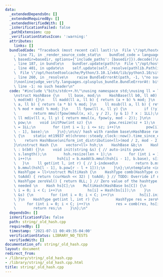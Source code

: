 ```yaml
---
data:
  _extendedDependsOn: []
  _extendedRequiredBy: []
  _extendedVerifiedWith: []
  _isVerificationFailed: false
  _pathExtension: cpp
  _verificationStatusIcon: ':warning:'
  attributes:
    links: []
  bundledCode: "Traceback (most recent call last):\n  File \"/opt/hostedtoolcache/Python/3.10.1/x64/lib/python3.10/site-packages/onlinejudge_verify/documentation/build.py\"\
    , line 71, in _render_source_code_stat\n    bundled_code = language.bundle(stat.path,\
    \ basedir=basedir, options={'include_paths': [basedir]}).decode()\n  File \"/opt/hostedtoolcache/Python/3.10.1/x64/lib/python3.10/site-packages/onlinejudge_verify/languages/cplusplus.py\"\
    , line 187, in bundle\n    bundler.update(path)\n  File \"/opt/hostedtoolcache/Python/3.10.1/x64/lib/python3.10/site-packages/onlinejudge_verify/languages/cplusplus_bundle.py\"\
    , line 401, in update\n    self.update(self._resolve(pathlib.Path(included), included_from=path))\n\
    \  File \"/opt/hostedtoolcache/Python/3.10.1/x64/lib/python3.10/site-packages/onlinejudge_verify/languages/cplusplus_bundle.py\"\
    , line 260, in _resolve\n    raise BundleErrorAt(path, -1, \"no such header\"\
    )\nonlinejudge_verify.languages.cplusplus_bundle.BundleErrorAt: bits/stdc++.h:\
    \ line -1: no such header\n"
  code: "#include \"bits/stdc++.h\"\nusing namespace std;\nusing ll = long long;\n\
    \nstruct HashBase {\n    ll base, mod;\n    HashBase(ll b0, ll m0) : base(b0),\
    \ mod(m0) {}\n    ll madd(ll a, ll b) { return (a + b) % mod; }\n    ll mmul(ll\
    \ a, ll b) { return (a * b) % mod; }\n    ll msub(ll a, ll b) { return ((a - b)\
    \ % mod + mod) % mod; }\n    ll fpow(ll x, ll y) {\n        if (!y) return 1LL;\n\
    \        return mmul(fpow(mmul(x, x), y / 2), (y & 1) ? x : 1LL);\n    }\n   \
    \ ll mdiv(ll x, ll y) { return mmul(x, fpow(y, mod - 2)); }\n\n    vector<ll>\
    \ pow;\n    void initPow(int sz) {\n        pow.resize(sz + 1);\n        pow[0]\
    \ = 1LL;\n        for (int i = 1; i <= sz; i++)\n            pow[i] = mmul(pow[i\
    \ - 1], base);\n    }\n};\n\n// hash with random base\nHashBase randBase(ll mod)\
    \ {\n    static mt19937 mt(chrono::steady_clock::now().time_since_epoch().count());\n\
    \    return HashBase(uniform_int_distribution<ll>(mod / 2, mod - 2)(mt), mod);\n\
    }\n\nstruct Hash {\n    vector<ll> hsh;\n    HashBase &b;\n    Hash(HashBase &b0)\
    \ : b(b0) {}\n    void init(string &s) { // auto-inits pow\n        int len =\
    \ s.length();\n        hsh.resize(len + 1);\n        for (int i = 1; i <= len;\
    \ i++)\n            hsh[i] = b.madd(b.mmul(hsh[i - 1], b.base), s[i - 1]);\n \
    \   }\n    ll get(int l, int r) { // 1-indexed\n        return b.msub(hsh[r],\
    \ b.mmul(hsh[l - 1], b.pow[r - l + 1]));\n    }\n};\n\ntemplate <int C, typename\
    \ HashType = ll>\nstruct MultiHash {\n    HashType comb(HashType curHash, HashType\
    \ toAdd) { return (curHash << 32) | toAdd; } // TODO: Override if needed\n   \
    \ HashType zeroVal() { return 0LL; } // Zero value of the hashtype, override if\
    \ needed \n    Hash hs[C];\n    MultiHash(HashBase bs[C]) {\n        for (int\
    \ i = 0; i < C; i++)\n            hs[i] = Hash(bs[i]);\n    }\n    void init(string\
    \ &s) {\n        for (int i = 0; i < C; i++)\n            hs[i].init(s);\n   \
    \ }\n    HashType get(int l, int r) {\n        HashType res = zeroVal();\n   \
    \     for (int i = 0; i < C; i++)\n            res = comb(res, hs[i].get(l, r));\n\
    \        return res;\n    }\n};\n"
  dependsOn: []
  isVerificationFile: false
  path: string/_old_hash.cpp
  requiredBy: []
  timestamp: '2021-07-11 00:49:35-04:00'
  verificationStatus: LIBRARY_NO_TESTS
  verifiedWith: []
documentation_of: string/_old_hash.cpp
layout: document
redirect_from:
- /library/string/_old_hash.cpp
- /library/string/_old_hash.cpp.html
title: string/_old_hash.cpp
---
```

